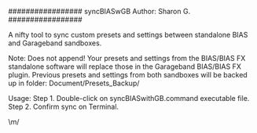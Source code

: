 #################
syncBIASwGB
Author: Sharon G.
#################

A nifty tool to sync custom presets and settings between standalone BIAS and Garageband sandboxes. 

Note: Does not append! Your presets and settings from the BIAS/BIAS FX standalone software will replace those in the Garageband BIAS/BIAS FX plugin. Previous presets and settings from both sandboxes will be backed up in folder: Document/Presets_Backup/

Usage:
Step 1. Double-click on syncBIASwithGB.command executable file.
Step 2. Confirm sync on Terminal.

\m/

